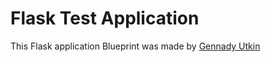 # Flask Test Application

This Flask application Blueprint was made by [Gennady Utkin](https://github.com/utking)